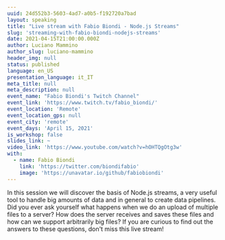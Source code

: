 ```yaml
---
uuid: 24d552b3-5603-4ad7-a0b5-f192720a7bad
layout: speaking
title: "Live stream with Fabio Biondi - Node.js Streams"
slug: 'streaming-with-fabio-biondi-nodejs-streams'
date: 2021-04-15T21:00:00.000Z
author: Luciano Mammino
author_slug: luciano-mammino
header_img: null
status: published
language: en_US
presentation_language: it_IT
meta_title: null
meta_description: null
event_name: "Fabio Biondi's Twitch Channel"
event_link: 'https://www.twitch.tv/fabio_biondi/'
event_location: 'Remote'
event_location_gps: null
event_city: 'remote'
event_days: 'April 15, 2021'
is_workshop: false
slides_link: ~
video_link: 'https://www.youtube.com/watch?v=hOHTQgOtg3w'
with:
  - name: Fabio Biondi
    link: 'https://twitter.com/biondifabio'
    image: 'https://unavatar.io/github/fabiobiondi'
---
```


In this session we will discover the basis of Node.js streams, a very useful tool to handle big amounts of data and in general to create data pipelines. Did you ever ask yourself what happens when we do an upload of multiple files to a server? How does the server receives and saves these files and how can we support arbitrarily big files? If you are curious to find out the answers to these questions, don't miss this live stream!

